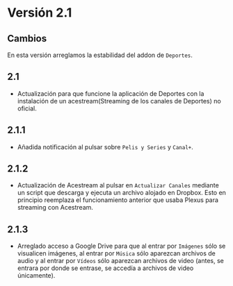 # Versión 2.1

## Cambios

En esta versión arreglamos la estabilidad del addon de `Deportes`.

## 2.1

- Actualización para que funcione la aplicación de Deportes con la instalación de un acestream(Streaming de los canales de Deportes) no oficial.

## 2.1.1

- Añadida notificación al pulsar sobre `Pelis y Series` y `Canal+`.

## 2.1.2

- Actualización de Acestream al pulsar en `Actualizar Canales` mediante un script que descarga y ejecuta un archivo alojado en Dropbox. Esto en principio reemplaza el funcionamiento anterior que usaba Plexus para streaming con Acestream.

## 2.1.3

- Arreglado acceso a Google Drive para que al entrar por `Imágenes` sólo se visualicen imágenes, al entrar por `Música` sólo aparezcan archivos de audio y al entrar por `Vídeos` sólo aparezcan archivos de video (antes, se entrara por donde se entrase, se accedía a archivos de video únicamente).
